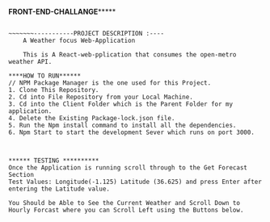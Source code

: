 ******FRONT-END-CHALLANGE***********
~~~~~~~-----------PROJECT TITLE: CyWeather-----------

~~~~~~~-----------PROJECT DESCRIPTION :----
    A Weather focus Web-Application     

    This is A React-web-pplication that consumes the open-metro weather API.

****HOW TO RUN******
// NPM Package Manager is the one used for this Project.
1. Clone This Repository.
2. Cd into File Repository from your Local Machine.
3. Cd into the Client Folder which is the Parent Folder for my application.
4. Delete the Existing Package-lock.json file.
5. Run the Npm install command to install all the dependencies.
6. Npm Start to start the development Sever which runs on port 3000.



****** TESTING **********
Once the Application is running scroll through to the Get Forecast Section
Test Values: Longitude(-1.125) Latitude (36.625) and press Enter after entering the Latitude value.

You Should be Able to See the Current Weather and Scroll Down to Hourly Forcast where you can Scroll Left using the Buttons below.